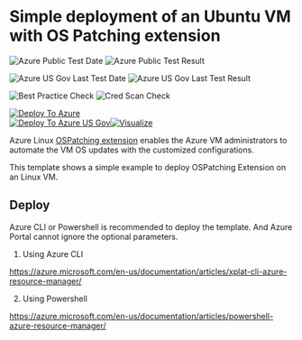 # Simple deployment of an Ubuntu VM with OS Patching extension

![Azure Public Test Date](https://azurequickstartsservice.blob.core.windows.net/badges/201-ospatching-extension-on-ubuntu/PublicLastTestDate.svg)
![Azure Public Test Result](https://azurequickstartsservice.blob.core.windows.net/badges/201-ospatching-extension-on-ubuntu/PublicDeployment.svg)

![Azure US Gov Last Test Date](https://azurequickstartsservice.blob.core.windows.net/badges/201-ospatching-extension-on-ubuntu/FairfaxLastTestDate.svg)
![Azure US Gov Last Test Result](https://azurequickstartsservice.blob.core.windows.net/badges/201-ospatching-extension-on-ubuntu/FairfaxDeployment.svg)

![Best Practice Check](https://azurequickstartsservice.blob.core.windows.net/badges/201-ospatching-extension-on-ubuntu/BestPracticeResult.svg)
![Cred Scan Check](https://azurequickstartsservice.blob.core.windows.net/badges/201-ospatching-extension-on-ubuntu/CredScanResult.svg)

[![Deploy To Azure](https://raw.githubusercontent.com/fathym-it/azure-quickstart-templates/master/1-CONTRIBUTION-GUIDE/images/deploytoazure.svg?sanitize=true)](https://portal.azure.com/#create/Microsoft.Template/uri/https%3A%2F%2Fraw.githubusercontent.com%2Ffathym-it%2Fazure-quickstart-templates%2Fmaster%2F201-ospatching-extension-on-ubuntu%2Fazuredeploy.json)  
[![Deploy To Azure US Gov](https://raw.githubusercontent.com/fathym-it/azure-quickstart-templates/master/1-CONTRIBUTION-GUIDE/images/deploytoazuregov.svg?sanitize=true)](https://portal.azure.us/#create/Microsoft.Template/uri/https%3A%2F%2Fraw.githubusercontent.com%2Ffathym-it%2Fazure-quickstart-templates%2Fmaster%2F201-ospatching-extension-on-ubuntu%2Fazuredeploy.json)[![Visualize](https://raw.githubusercontent.com/fathym-it/azure-quickstart-templates/master/1-CONTRIBUTION-GUIDE/images/visualizebutton.svg?sanitize=true)](http://armviz.io/#/?load=https%3A%2F%2Fraw.githubusercontent.com%2Ffathym-it%2Fazure-quickstart-templates%2Fmaster%2F201-ospatching-extension-on-ubuntu%2Fazuredeploy.json)

Azure Linux [OSPatching extension](https://github.com/Azure/azure-linux-extensions/tree/master/OSPatching) enables the Azure VM administrators to automate the VM OS updates with the customized configurations.

This template shows a simple example to deploy OSPatching Extension on an Linux VM.

## Deploy

Azure CLI or Powershell is recommended to deploy the template. And Azure Portal cannot ignore the optional parameters.

1. Using Azure CLI

  https://azure.microsoft.com/en-us/documentation/articles/xplat-cli-azure-resource-manager/

2. Using Powershell

  https://azure.microsoft.com/en-us/documentation/articles/powershell-azure-resource-manager/




